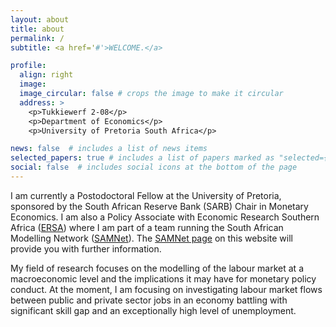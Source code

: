 ```yaml
---
layout: about
title: about
permalink: /
subtitle: <a href='#'>WELCOME.</a>

profile:
  align: right
  image:
  image_circular: false # crops the image to make it circular
  address: >
    <p>Tukkiewerf 2-08</p>
    <p>Department of Economics</p>
    <p>University of Pretoria South Africa</p>

news: false  # includes a list of news items
selected_papers: true # includes a list of papers marked as "selected={true}"
social: false  # includes social icons at the bottom of the page
---
```


I am currently a Postodoctoral Fellow at the University of Pretoria, sponsored by the South African Reserve Bank (SARB) Chair in Monetary Economics. I am also a Policy Associate with Economic Research Southern Africa ([ERSA](https://econrsa.org)) where I am part of a team running the South African Modelling Network ([SAMNet](https://samnet.org.za/)). The [SAMNet page](/samnet/) on this website will provide you with further information.

My field of research focuses on the modelling of the labour market at a macroeconomic level and the implications it may have for monetary policy conduct. At the moment, I am focusing on investigating labour market flows between public and private sector jobs in an economy battling with significant skill gap and an exceptionally high level of unemployment.
